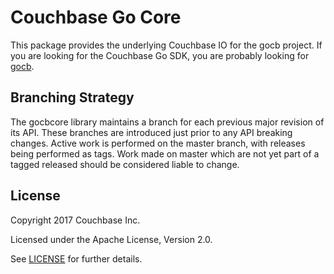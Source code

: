 # Couchbase Go Core

This package provides the underlying Couchbase IO for the gocb project.
If you are looking for the Couchbase Go SDK, you are probably looking for
[gocb](https://github.com/couchbase/gocb).


## Branching Strategy
The gocbcore library maintains a branch for each previous major revision 
of its API. These branches are introduced just prior to any API breaking
changes.  Active work is performed on the master branch, with releases
being performed as tags. Work made on master which are not yet part of a
tagged released should be considered liable to change.

## License
Copyright 2017 Couchbase Inc.

Licensed under the Apache License, Version 2.0.

See
[LICENSE](https://github.com/couchbase/gocbcore/blob/master/LICENSE)
for further details.
